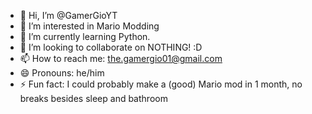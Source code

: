 - 👋 Hi, I’m @GamerGioYT
- 👀 I’m interested in Mario Modding
- 🌱 I’m currently learning Python.
- 💞️ I’m looking to collaborate on NOTHING! :D
- 📫 How to reach me: the.gamergio01@gmail.com
- 😄 Pronouns: he/him
- ⚡ Fun fact: I could probably make a (good) Mario mod in 1 month, no breaks besides sleep and bathroom

<!---
GamerGioYT/GamerGioYT is a ✨ special ✨ repository because its `README.md` (this file) appears on your GitHub profile.
You can click the Preview link to take a look at your changes.
--->
